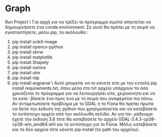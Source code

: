 # Graph

Run Project \\
Για αρχή για να τρέξει το πρόγραμμα σωστά απαιτείται να δημιουργήσετε ένα conda environment. Σε
αυτό θα πρέπει με τη σειρά να εγκαταστήσετε, μέσω pip, τα ακόλουθα :
1. pip install scikit-image
2. pip install opencv-python
3. pip install sknw
4. pip install matplotlib
5. pip install Shapely
6. pip install osmnx
7. pip install utm
8. pip install rdp
9. pip install argparse \\
Αυτό μπορείτε να το κάνετε είτε με την εντολή pip install requirements.txt, όπου μέσα στο txt
αρχείο υπάρχουν τα όσα χρειάζεται το πρόγραμμα για να λειτουργήσει είτε, χειροκίνητα και να τα κατε-
βάσετε ένα προς ένα με τη σειρά που αναφέρεται πιο πάνω.
Αν αντιμετωπίσετε πρόβλημα με το GDAL ή το Fiona θα πρέπει πρώτα να δείτε την έκδοση της python
που χρησιμοποιείται και να κατεβάσετε το αντίστοιχο αρχείο από την ακόλουθη σελίδα. Αν για πα-
ράδειγμα έχετε την έκδοση 3.8 τότε θα κατεβάσετε το αρχείο GDAL-3.4.3-cp38-cp38-win_amd64.whl
και το αντίστοιχο για το Fiona. Μόλις κατεβάσετε και τα δύο αρχεία τότε κάνετε pip install (το path
του αρχείου).
